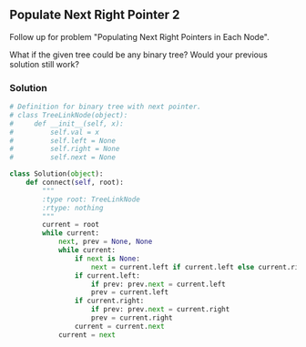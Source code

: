 ## Populate Next Right Pointer 2

Follow up for problem "Populating Next Right Pointers in Each Node".

What if the given tree could be any binary tree? Would your previous solution still work?

### Solution

```python
# Definition for binary tree with next pointer.
# class TreeLinkNode(object):
#     def __init__(self, x):
#         self.val = x
#         self.left = None
#         self.right = None
#         self.next = None

class Solution(object):
    def connect(self, root):
        """
        :type root: TreeLinkNode
        :rtype: nothing
        """
        current = root
        while current:
            next, prev = None, None
            while current:
                if next is None:
                    next = current.left if current.left else current.right
                if current.left:
                    if prev: prev.next = current.left
                    prev = current.left
                if current.right:
                    if prev: prev.next = current.right
                    prev = current.right
                current = current.next
            current = next
```
